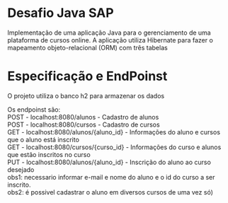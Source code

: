 <h1>Desafio Java SAP</h1>
<p>Implementação de uma aplicação Java para o gerenciamento de uma plataforma de cursos online. A aplicação utiliza Hibernate para fazer o mapeamento objeto-relacional (ORM) com três tabelas</p>

<h1>Especificação e EndPoinst</h1>
<p>O projeto utiliza o banco h2 para armazenar os dados</p>
<p>Os endpoinst são:
<br>
POST - localhost:8080/alunos - Cadastro de alunos
<br>
POST - localhost:8080/cursos - Cadastro de cursos
<br>
GET - localhost:8080/alunos/{aluno_id} - Informações do aluno e cursos que o aluno está inscrito
<br>
GET - localhost:8080/cursos/{curso_id} - Informações do curso e alunos que estão inscritos no curso
<br>
PUT - localhost:8080/alunos/{aluno_id} - Inscrição do aluno ao curso desejado
<br>
obs1: necessario informar e-mail e nome do aluno e o id do curso a ser inscrito.
<br>
obs2: é possivel cadastrar o aluno em diversos cursos de uma vez só)
</p>
